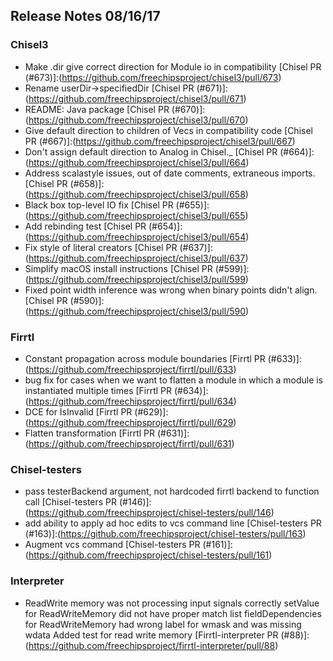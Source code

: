 ## Release Notes 08/16/17

### Chisel3

- Make .dir give correct direction for Module io in compatibility [Chisel PR (#673)]:(https://github.com/freechipsproject/chisel3/pull/673)
- Rename userDir->specifiedDir [Chisel PR (#671)]:(https://github.com/freechipsproject/chisel3/pull/671)
- README: Java package [Chisel PR (#670)]:(https://github.com/freechipsproject/chisel3/pull/670)
- Give default direction to children of Vecs in compatibility code [Chisel PR (#667)]:(https://github.com/freechipsproject/chisel3/pull/667)
- Don't assign default direction to Analog in Chisel._ [Chisel PR (#664)]:(https://github.com/freechipsproject/chisel3/pull/664)
- Address scalastyle issues, out of date comments, extraneous imports. [Chisel PR (#658)]:(https://github.com/freechipsproject/chisel3/pull/658)
- Black box top-level IO fix [Chisel PR (#655)]:(https://github.com/freechipsproject/chisel3/pull/655)
- Add rebinding test [Chisel PR (#654)]:(https://github.com/freechipsproject/chisel3/pull/654)
- Fix style of literal creators [Chisel PR (#637)]:(https://github.com/freechipsproject/chisel3/pull/637)
- Simplify macOS install instructions [Chisel PR (#599)]:(https://github.com/freechipsproject/chisel3/pull/599)
- Fixed point width inference was wrong when binary points didn't align. [Chisel PR (#590)]:(https://github.com/freechipsproject/chisel3/pull/590)

### Firrtl

- Constant propagation across module boundaries [Firrtl PR (#633)]:(https://github.com/freechipsproject/firrtl/pull/633)
- bug fix for cases when we want to flatten a module in which a module is instantiated multiple times [Firrtl PR (#634)]:(https://github.com/freechipsproject/firrtl/pull/634)
- DCE for IsInvalid [Firrtl PR (#629)]:(https://github.com/freechipsproject/firrtl/pull/629)
- Flatten transformation [Firrtl PR (#631)]:(https://github.com/freechipsproject/firrtl/pull/631)

### Chisel-testers

- pass testerBackend argument, not hardcoded firrtl backend to function call [Chisel-testers PR (#146)]:(https://github.com/freechipsproject/chisel-testers/pull/146)
- add ability to apply ad hoc edits to vcs command line [Chisel-testers PR (#163)]:(https://github.com/freechipsproject/chisel-testers/pull/163)
- Augment vcs command [Chisel-testers PR (#161)]:(https://github.com/freechipsproject/chisel-testers/pull/161)

### Interpreter

- ReadWrite memory was not processing input signals correctly setValue for ReadWriteMemory did not have proper match list fieldDependencies for ReadWriteMemory had wrong label for wmask and was missing wdata Added test for read write memory [Firrtl-interpreter PR (#88)]:(https://github.com/freechipsproject/firrtl-interpreter/pull/88)

